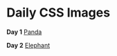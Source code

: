 # Daily CSS Images



**Day 1**
 [Panda](https://tomy8910.github.io/dailycssimages/panda/panda.html)

 **Day 2**
 [Elephant](https://tomy8910.github.io/dailycssimages/elephant/elephant.html)